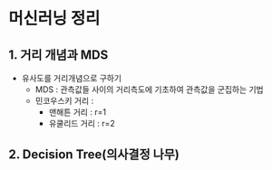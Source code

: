# 머신러닝 정리

## 1. 거리 개념과 MDS

- 유사도를 거리개념으로 구하기
    - MDS : 관측값들 사이의 거리측도에 기초하여 관측값을 군집하는 기법
    - 민코우스키 거리 : 
        - 맨해튼 거리 : r=1
        - 유쿨리드 거리 : r=2

## 2. Decision Tree(의사결정 나무)

